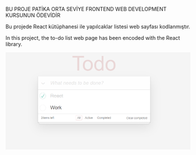 BU PROJE PATİKA ORTA SEVİYE FRONTEND WEB DEVELOPMENT KURSUNUN ÖDEVİDİR


Bu projede React kütüphanesi ile yapılcaklar listesi web sayfası kodlanmıştır.


In this project, the to-do list web page has been encoded with the React library.


![](image/todo.png)
